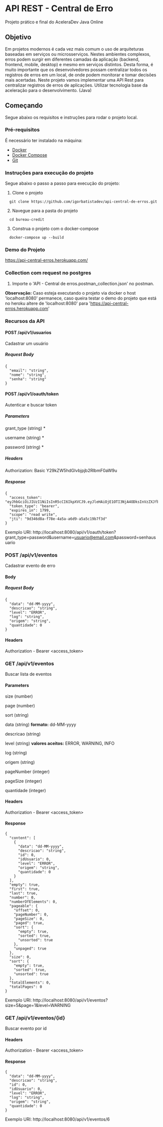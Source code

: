 # API REST - Central de Erro

Projeto prático e final do AceleraDev Java Online

## Objetivo

Em projetos modernos é cada vez mais comum o uso de arquiteturas baseadas em serviços ou microsserviços. Nestes ambientes complexos, erros podem surgir em diferentes camadas da aplicação (backend, frontend, mobile, desktop) e mesmo em serviços distintos. Desta forma, é muito importante que os desenvolvedores possam centralizar todos os registros de erros em um local, de onde podem monitorar e tomar decisões mais acertadas. Neste projeto vamos implementar uma API Rest para centralizar registros de erros de aplicações.
Utilizar tecnologia base da aceleração para o desenvolvimento. (Java)

## Começando
Segue abaixo os requisitos e instruções para rodar o projeto local.

### Pré-requisitos
É necessário ter instalado na máquina:

- [Docker](https://docs.docker.com/get-docker/)
- [Docker Compose](https://docs.docker.com/compose/install/)
- [Git](https://git-scm.com/book/en/v2/Getting-Started-Installing-Git)

### Instruções para execução do projeto
Segue abaixo o passo a passo para execução do projeto:

1. Clone o projeto
```
  git clone https://github.com/igorbatistadev/api-central-de-erros.git
```
2. Navegue para a pasta do projeto
```
  cd bureau-credit
```
3. Construa o projeto com o docker-compose
```
  docker-compose up --build
```

### Demo do Projeto
https://api-central-erros.herokuapp.com/

### Collection com request no postgres
1. Importe o 'API - Central de erros.postman_collection.json' no postman.

**Observação:** Caso esteja executando o projeto via docker o host 'localhost:8080' permanece, caso queira testar o demo do projeto que está no heroku altere de 'localhost:8080' para 'https://api-central-erros.herokuapp.com'

### Recursos da API

#### POST /api/v1/usuarios

Cadastrar um usuário

##### Request Body
```
{
  "email": "string",
  "nome": "string",
  "senha": "string"
}
```

#### POST /api/v1/oauth/token
Autenticar e buscar token

##### Parameters

grant_type (string) *

username (string) *

password (string) *

##### Headers

Authorization: Basic Y29kZW5hdGlvbjpjb2RlbmF0aW9u

##### Response

```
{
  "access_token": "eyJhbGciOiJIUzI1NiIsInR5cCI6IkpXVCJ9.eyJleHAiOjE1OTI3NjA4ODksInVzZXJfbmFtZSI6InNlZ3VyYW5jYUBlbWFpbC5jb20iLCJqdGkiOiI5ZDM0NmQ4YS1mNzhlLTRhNWEtYTZkOS1hNWE1YzE5YjdmM2QiLCJjbGllbnRfaWQiOiJjb2RlbmF0aW9uIiwic2NvcGUiOlsicmVhZCIsIndyaXRlIl19.uMdT9k1fFtHcBvSnJMAZBokW2fHvVQyjeGPiOcVgZaQ",
  "token_type": "bearer",
  "expires_in": 1799,
  "scope": "read write",
  "jti": "9d346d8a-f78e-4a5a-a6d9-a5a5c19b7f3d"
}
```
Exemplo URI: http://localhost:8080/api/v1/oauth/token?grant_type=password&username=usuario@email.com&password=senhausuario

### POST /api/v1/eventos
Cadastrar evento de erro

#### Body

##### Request Body
```
{
  "data": "dd-MM-yyyy",
  "descricao": "string",
  "level": "ERROR",
  "log": "string",
  "origem": "string",
  "quantidade": 0
}
```
#### Headers

Authorization - Bearer <access_token>


### GET /api/v1/eventos
Buscar lista de eventos

#### Parameters

size (number)

page (number)

sort (string)

data (string) **formato:** dd-MM-yyyy

descricao (string)

level (string) **valores aceitos:** ERROR, WARNING, INFO

log (string)

origem (string)

pageNumber (integer)

pageSize (integer)

quantidade (integer)

#### Headers
Authorization - Bearer <access_token>

#### Response
```
{
  "content": [
    {
      "data": "dd-MM-yyyy",
      "descricao": "string",
      "id": 0,
      "idUsuario": 0,
      "level": "ERROR",
      "origem": "string",
      "quantidade": 0
    }
  ],
  "empty": true,
  "first": true,
  "last": true,
  "number": 0,
  "numberOfElements": 0,
  "pageable": {
    "offset": 0,
    "pageNumber": 0,
    "pageSize": 0,
    "paged": true,
    "sort": {
      "empty": true,
      "sorted": true,
      "unsorted": true
    },
    "unpaged": true
  },
  "size": 0,
  "sort": {
    "empty": true,
    "sorted": true,
    "unsorted": true
  },
  "totalElements": 0,
  "totalPages": 0
}
```

Exemplo URI: http://localhost:8080/api/v1/eventos?size=5&page=1&level=WARNING


### GET /api/v1/eventos/{id}
Buscar evento por id

#### Headers
Authorization - Bearer <access_token>

#### Response
```
{
  "data": "dd-MM-yyyy",
  "descricao": "string",
  "id": 0,
  "idUsuario": 0,
  "level": "ERROR",
  "log": "string",
  "origem": "string",
  "quantidade": 0
}
```

Exemplo URI: http://localhost:8080/api/v1/eventos/6
